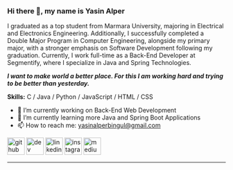 ### Hi there 👋, my name is Yasin Alper
I graduated as a top student from Marmara University, majoring in Electrical and Electronics Engineering. Additionally, I successfully completed a Double Major Program in Computer Engineering, alongside my primary major, with a stronger emphasis on Software Development following my graduation. Currently, I work full-time as a Back-End Developer at Segmentify, where I specialize in Java and Spring Technologies.

<strong><i>I want to make world a better place. For this I am working hard and trying to be better than yesterday.</i></strong>

<strong>Skills:</strong> C / Java / Python / JavaScript / HTML / CSS

- 🔭 I’m currently working on Back-End Web Development
- 🌱 I’m currently learning more Java and Spring Boot Applications
- 📫 How to reach me: yasinalperbingul@gmail.com 


[<img src='https://cdn.jsdelivr.net/npm/simple-icons@3.0.1/icons/github.svg' alt='github' height='40'>](https://github.com/yasinalperbingul)  [<img src='https://cdn.jsdelivr.net/npm/simple-icons@3.0.1/icons/dev-dot-to.svg' alt='dev' height='40'>](https://dev.to/yasinalperbingul)  [<img src='https://cdn.jsdelivr.net/npm/simple-icons@3.0.1/icons/linkedin.svg' alt='linkedin' height='40'>](https://www.linkedin.com/in/yasinalperbingul//)  [<img src='https://cdn.jsdelivr.net/npm/simple-icons@3.0.1/icons/instagram.svg' alt='instagram' height='40'>](https://www.instagram.com/yasinalperbingul//)  [<img src='https://cdn.jsdelivr.net/npm/simple-icons@3.0.1/icons/medium.svg' alt='medium' height='40'>](https://medium.com/@yasinalperbingul)  

<hr>
